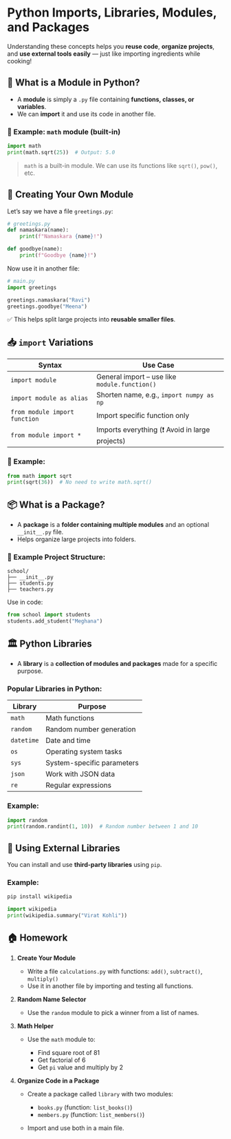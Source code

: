 # **Python Imports, Libraries, Modules, and Packages**

Understanding these concepts helps you **reuse code**, **organize projects**, and **use external tools easily** — just like importing ingredients while cooking!


## 🧱 What is a Module in Python?

* A **module** is simply a `.py` file containing **functions, classes, or variables**.
* We can **import** it and use its code in another file.

### 📘 Example: `math` module (built-in)

```python
import math
print(math.sqrt(25))  # Output: 5.0
```

> `math` is a built-in module. We can use its functions like `sqrt()`, `pow()`, etc.


## 🔧 Creating Your Own Module

Let’s say we have a file `greetings.py`:

```python
# greetings.py
def namaskara(name):
    print(f"Namaskara {name}!")

def goodbye(name):
    print(f"Goodbye {name}!")
```

Now use it in another file:

```python
# main.py
import greetings

greetings.namaskara("Ravi")
greetings.goodbye("Meena")
```

✅ This helps split large projects into **reusable smaller files**.


## 📥 `import` Variations

| Syntax                        | Use Case                                       |
| ----------------------------- | ---------------------------------------------- |
| `import module`               | General import – use like `module.function()`  |
| `import module as alias`      | Shorten name, e.g., `import numpy as np`       |
| `from module import function` | Import specific function only                  |
| `from module import *`        | Imports everything (❗ Avoid in large projects) |

### 🔹 Example:

```python
from math import sqrt
print(sqrt(36))  # No need to write math.sqrt()
```


## 📦 What is a Package?

* A **package** is a **folder containing multiple modules** and an optional `__init__.py` file.
* Helps organize large projects into folders.

### 📂 Example Project Structure:

```
school/
├── __init__.py
├── students.py
├── teachers.py
```

Use in code:

```python
from school import students
students.add_student("Meghana")
```


## 🏛️ Python Libraries

* A **library** is a **collection of modules and packages** made for a specific purpose.

### Popular Libraries in Python:

| Library    | Purpose                    |
| ---------- | -------------------------- |
| `math`     | Math functions             |
| `random`   | Random number generation   |
| `datetime` | Date and time              |
| `os`       | Operating system tasks     |
| `sys`      | System-specific parameters |
| `json`     | Work with JSON data        |
| `re`       | Regular expressions        |

### Example:

```python
import random
print(random.randint(1, 10))  # Random number between 1 and 10
```


## 🧪 Using External Libraries

You can install and use **third-party libraries** using `pip`.

### Example:

```bash
pip install wikipedia
```

```python
import wikipedia
print(wikipedia.summary("Virat Kohli"))
```


## 🏠 Homework

1. **Create Your Module**

   * Write a file `calculations.py` with functions: `add()`, `subtract()`, `multiply()`
   * Use it in another file by importing and testing all functions.

2. **Random Name Selector**

   * Use the `random` module to pick a winner from a list of names.

3. **Math Helper**

   * Use the `math` module to:

     * Find square root of 81
     * Get factorial of 6
     * Get `pi` value and multiply by 2

4. **Organize Code in a Package**

   * Create a package called `library` with two modules:

     * `books.py` (function: `list_books()`)
     * `members.py` (function: `list_members()`)
   * Import and use both in a main file.

